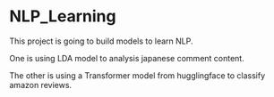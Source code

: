 # NLP_Learning

This project is going to build models to learn NLP.

One is using LDA model to analysis japanese comment content.

The other is using a Transformer model from hugglingface to classify amazon reviews.
